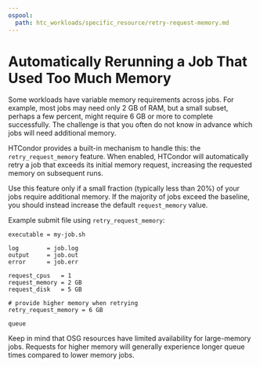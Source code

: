```yaml
---
ospool:
  path: htc_workloads/specific_resource/retry-request-memory.md
---
```


Automatically Rerunning a Job That Used Too Much Memory
=======================================================

Some workloads have variable memory requirements across jobs.
For example, most jobs may need only 2 GB of RAM, but a small
subset, perhaps a few percent, might require 6 GB or more to complete
successfully. The challenge is that you often do not know in advance
which jobs will need additional memory.

HTCondor provides a built-in mechanism to handle this: the
`retry_request_memory` feature. When enabled, HTCondor will automatically
retry a job that exceeds its initial memory request, increasing the
requested memory on subsequent runs.

Use this feature only if a small fraction (typically less than 20%) of
your jobs require additional memory. If the majority of jobs exceed the
baseline, you should instead increase the default `request_memory` value.

Example submit file using `retry_request_memory`:

```
executable = my-job.sh

log        = job.log
output     = job.out
error      = job.err

request_cpus   = 1
request_memory = 2 GB
request_disk   = 5 GB

# provide higher memory when retrying
retry_request_memory = 6 GB

queue
```

Keep in mind that OSG resources have limited availability for
large-memory jobs. Requests for higher memory will generally experience
longer queue times compared to lower memory jobs.



